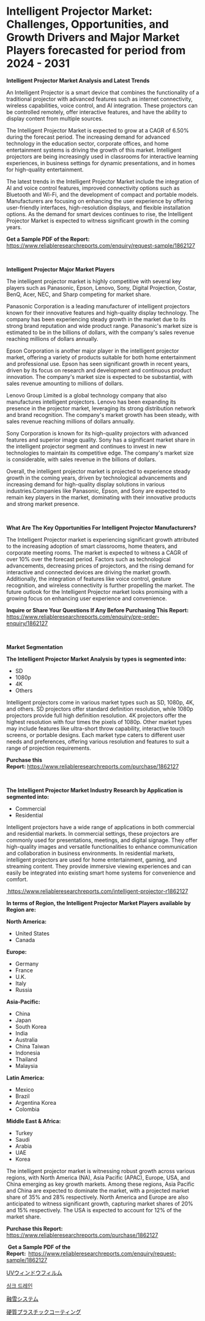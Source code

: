<p><h1>Intelligent Projector Market: Challenges, Opportunities, and Growth Drivers and Major Market Players forecasted for period from 2024 - 2031</h1></p><p><strong>Intelligent Projector Market Analysis and Latest Trends</strong></p>
<p><p>An Intelligent Projector is a smart device that combines the functionality of a traditional projector with advanced features such as internet connectivity, wireless capabilities, voice control, and AI integration. These projectors can be controlled remotely, offer interactive features, and have the ability to display content from multiple sources.</p><p>The Intelligent Projector Market is expected to grow at a CAGR of 6.50% during the forecast period. The increasing demand for advanced technology in the education sector, corporate offices, and home entertainment systems is driving the growth of this market. Intelligent projectors are being increasingly used in classrooms for interactive learning experiences, in business settings for dynamic presentations, and in homes for high-quality entertainment.</p><p>The latest trends in the Intelligent Projector Market include the integration of AI and voice control features, improved connectivity options such as Bluetooth and Wi-Fi, and the development of compact and portable models. Manufacturers are focusing on enhancing the user experience by offering user-friendly interfaces, high-resolution displays, and flexible installation options. As the demand for smart devices continues to rise, the Intelligent Projector Market is expected to witness significant growth in the coming years.</p></p>
<p><strong>Get a Sample PDF of the Report:&nbsp;</strong> <a href="https://www.reliableresearchreports.com/enquiry/request-sample/1862127">https://www.reliableresearchreports.com/enquiry/request-sample/1862127</a></p>
<p>&nbsp;</p>
<p><strong>Intelligent Projector Major Market Players</strong></p>
<p><p>The intelligent projector market is highly competitive with several key players such as Panasonic, Epson, Lenovo, Sony, Digital Projection, Costar, BenQ, Acer, NEC, and Sharp competing for market share. </p><p>Panasonic Corporation is a leading manufacturer of intelligent projectors known for their innovative features and high-quality display technology. The company has been experiencing steady growth in the market due to its strong brand reputation and wide product range. Panasonic's market size is estimated to be in the billions of dollars, with the company's sales revenue reaching millions of dollars annually.</p><p>Epson Corporation is another major player in the intelligent projector market, offering a variety of products suitable for both home entertainment and professional use. Epson has seen significant growth in recent years, driven by its focus on research and development and continuous product innovation. The company's market size is expected to be substantial, with sales revenue amounting to millions of dollars.</p><p>Lenovo Group Limited is a global technology company that also manufactures intelligent projectors. Lenovo has been expanding its presence in the projector market, leveraging its strong distribution network and brand recognition. The company's market growth has been steady, with sales revenue reaching millions of dollars annually.</p><p>Sony Corporation is known for its high-quality projectors with advanced features and superior image quality. Sony has a significant market share in the intelligent projector segment and continues to invest in new technologies to maintain its competitive edge. The company's market size is considerable, with sales revenue in the billions of dollars.</p><p>Overall, the intelligent projector market is projected to experience steady growth in the coming years, driven by technological advancements and increasing demand for high-quality display solutions in various industries.Companies like Panasonic, Epson, and Sony are expected to remain key players in the market, dominating with their innovative products and strong market presence.</p></p>
<p>&nbsp;</p>
<p><strong>What Are The Key Opportunities For Intelligent Projector Manufacturers?</strong></p>
<p><p>The Intelligent Projector market is experiencing significant growth attributed to the increasing adoption of smart classrooms, home theaters, and corporate meeting rooms. The market is expected to witness a CAGR of over 10% over the forecast period. Factors such as technological advancements, decreasing prices of projectors, and the rising demand for interactive and connected devices are driving the market growth. Additionally, the integration of features like voice control, gesture recognition, and wireless connectivity is further propelling the market. The future outlook for the Intelligent Projector market looks promising with a growing focus on enhancing user experience and convenience.</p></p>
<p><strong>Inquire or Share Your Questions If Any Before Purchasing This Report:</strong> <a href="https://www.reliableresearchreports.com/enquiry/pre-order-enquiry/1862127">https://www.reliableresearchreports.com/enquiry/pre-order-enquiry/1862127</a></p>
<p>&nbsp;</p>
<p><strong>Market Segmentation</strong></p>
<p><strong>The Intelligent Projector Market Analysis by types is segmented into:</strong></p>
<p><ul><li>SD</li><li>1080p</li><li>4K</li><li>Others</li></ul></p>
<p><p>Intelligent projectors come in various market types such as SD, 1080p, 4K, and others. SD projectors offer standard definition resolution, while 1080p projectors provide full high definition resolution. 4K projectors offer the highest resolution with four times the pixels of 1080p. Other market types may include features like ultra-short throw capability, interactive touch screens, or portable designs. Each market type caters to different user needs and preferences, offering various resolution and features to suit a range of projection requirements.</p></p>
<p><strong>Purchase this Report:&nbsp;</strong><a href="https://www.reliableresearchreports.com/purchase/1862127">https://www.reliableresearchreports.com/purchase/1862127</a></p>
<p>&nbsp;</p>
<p><strong>The Intelligent Projector Market Industry Research by Application is segmented into:</strong></p>
<p><ul><li>Commercial</li><li>Residential</li></ul></p>
<p><p>Intelligent projectors have a wide range of applications in both commercial and residential markets. In commercial settings, these projectors are commonly used for presentations, meetings, and digital signage. They offer high-quality images and versatile functionalities to enhance communication and collaboration in business environments. In residential markets, intelligent projectors are used for home entertainment, gaming, and streaming content. They provide immersive viewing experiences and can easily be integrated into existing smart home systems for convenience and comfort.</p></p>
<p><a href="https://www.reliableresearchreports.com/intelligent-projector-r1862127">&nbsp;https://www.reliableresearchreports.com/intelligent-projector-r1862127</a></p>
<p><strong>In terms of Region, the Intelligent Projector Market Players available by Region are:</strong></p>
<p>
    <p> <strong> North America: </strong>
        <ul>
            <li>United States</li>
            <li>Canada</li>
        </ul>
        </p> 
    <p> <strong> Europe: </strong>
        <ul>
            <li>Germany</li>
            <li>France</li>
            <li>U.K.</li>
            <li>Italy</li>
            <li>Russia</li>
        </ul>
        </p> 
    <p> <strong> Asia-Pacific: </strong>
        <ul>
            <li>China</li>
            <li>Japan</li>
            <li>South Korea</li>
            <li>India</li>
            <li>Australia</li>
            <li>China Taiwan</li>
            <li>Indonesia</li>
            <li>Thailand</li>
            <li>Malaysia</li>
        </ul>
        </p> 
    <p> <strong> Latin America: </strong>
        <ul>
            <li>Mexico</li>
            <li>Brazil</li>
            <li>Argentina Korea</li>
            <li>Colombia</li>
        </ul>
        </p> 
    <p> <strong> Middle East & Africa: </strong>
        <ul>
            <li>Turkey</li>
            <li>Saudi</li>
            <li>Arabia</li>
            <li>UAE</li>
            <li>Korea</li>
        </ul>
    </p>
    </p>
<p><p>The intelligent projector market is witnessing robust growth across various regions, with North America (NA), Asia Pacific (APAC), Europe, USA, and China emerging as key growth markets. Among these regions, Asia Pacific and China are expected to dominate the market, with a projected market share of 35% and 28% respectively. North America and Europe are also anticipated to witness significant growth, capturing market shares of 20% and 15% respectively. The USA is expected to account for 12% of the market share.</p></p>
<p><strong>Purchase this Report: </strong><a href="https://www.reliableresearchreports.com/purchase/1862127">https://www.reliableresearchreports.com/purchase/1862127</a></p>
<p>&nbsp;<strong>Get a Sample PDF of the Report:&nbsp;&nbsp;</strong><a href="https://www.reliableresearchreports.com/enquiry/request-sample/1862127">https://www.reliableresearchreports.com/enquiry/request-sample/1862127</a></p>
<p><strong></strong></p>
<p><p><a href="https://medium.com/@lauriank/uv%E3%82%A6%E3%82%A3%E3%83%B3%E3%83%89%E3%82%A6%E3%83%95%E3%82%A3%E3%83%AB%E3%83%A0%E5%B8%82%E5%A0%B4-2031%E5%B9%B4%E3%81%BE%E3%81%A7%E3%81%AE%E6%88%90%E5%8A%9F%E3%81%97%E3%81%9F%E3%83%93%E3%82%B8%E3%83%8D%E3%82%B9%E6%88%A6%E7%95%A5%E3%81%AE%E9%8D%B5-109ce65da1a3">UVウィンドウフィルム</a></p><p><a href="https://medium.com/@marymorgan1939/%EC%8B%B1%ED%81%AC-%EB%B0%B0%EC%88%98%EA%B5%AC-%EC%8B%9C%EC%9E%A5-2031%EB%85%84%EA%B9%8C%EC%A7%80%EC%9D%98-%ED%8A%B8%EB%A0%8C%EB%93%9C-%EC%98%88%EC%B8%A1-%EB%B0%8F-%EA%B2%BD%EC%9F%81-%EB%B6%84%EC%84%9D-37f278867e14">싱크 드레인</a></p><p><a href="https://github.com/SantosDicki04/Market-Research-Report-List-1/blob/main/691064621616.md">融雪システム</a></p><p><a href="https://medium.com/@carolynsparkly/%E3%83%8F%E3%83%BC%E3%83%89%E3%83%97%E3%83%A9%E3%82%B9%E3%83%81%E3%83%83%E3%82%AF%E3%82%B3%E3%83%BC%E3%83%86%E3%82%A3%E3%83%B3%E3%82%B0%E5%B8%82%E5%A0%B4%E3%81%AE%E5%88%86%E6%9E%90-%E3%82%B0%E3%83%AD%E3%83%BC%E3%83%90%E3%83%AB%E6%A5%AD%E7%95%8C%E3%81%AE%E5%B1%95%E6%9C%9B%E3%81%A8%E4%BA%88%E6%B8%AC-2024%E5%B9%B4%E3%81%8B%E3%82%892031%E5%B9%B4-5f6c68135966">硬質プラスチックコーティング</a></p></p>